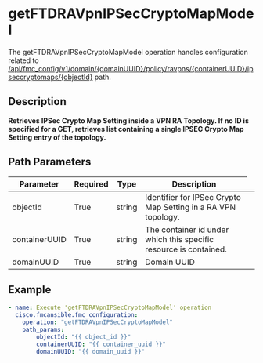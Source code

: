 # getFTDRAVpnIPSecCryptoMapModel

The getFTDRAVpnIPSecCryptoMapModel operation handles configuration related to [/api/fmc_config/v1/domain/{domainUUID}/policy/ravpns/{containerUUID}/ipseccryptomaps/{objectId}](/paths//api/fmc_config/v1/domain/{domain_uuid}/policy/ravpns/{container_uuid}/ipseccryptomaps/{object_id}.md) path.&nbsp;
## Description
**Retrieves IPSec Crypto Map Setting inside a VPN RA Topology. If no ID is specified for a GET, retrieves list containing a single IPSEC Crypto Map Setting entry of the topology.**

## Path Parameters
| Parameter | Required | Type | Description |
| --------- | -------- | ---- | ----------- |
| objectId | True | string <td colspan=3> Identifier for IPSec Crypto Map Setting in a RA VPN topology. |
| containerUUID | True | string <td colspan=3> The container id under which this specific resource is contained. |
| domainUUID | True | string <td colspan=3> Domain UUID |

## Example
```yaml
- name: Execute 'getFTDRAVpnIPSecCryptoMapModel' operation
  cisco.fmcansible.fmc_configuration:
    operation: "getFTDRAVpnIPSecCryptoMapModel"
    path_params:
        objectId: "{{ object_id }}"
        containerUUID: "{{ container_uuid }}"
        domainUUID: "{{ domain_uuid }}"

```